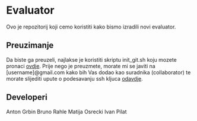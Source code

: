 Evaluator
=========

Ovo je repozitorij koji cemo koristiti kako bismo izradili novi evaluator. 

Preuzimanje
-----------

Da biste ga preuzeli, najlakse je koristiti skriptu init_git.sh koju mozete
pronaci
[ovdje](https://github.com/brahle/eval2/tree/master/scripts/init_git.sh).
Prije nego je preuzmete, morate mi se javiti na [username]@gmail.com kako bih
Vas dodao kao suradnika (collaborator) te morate slijediti upute o podesavanju
ssh kljuca [odavdje](http://help.github.com/linux-key-setup/).

Developeri
----------
Anton Grbin
Bruno Rahle
Matija Osrecki
Ivan Pilat

